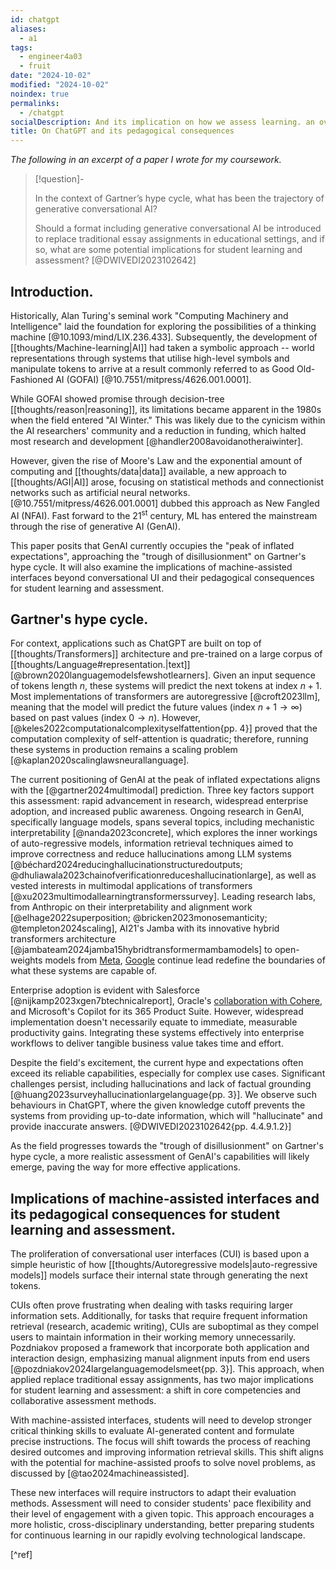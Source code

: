 ```yaml
---
id: chatgpt
aliases:
  - a1
tags:
  - engineer4a03
  - fruit
date: "2024-10-02"
modified: "2024-10-02"
noindex: true
permalinks:
  - /chatgpt
socialDescription: And its implication on how we assess learning. an overview.
title: On ChatGPT and its pedagogical consequences
---
```


_The following in an excerpt of a paper I wrote for my coursework._

> [!question]-
>
> In the context of Gartner’s hype cycle, what has been the trajectory of generative conversational AI?
>
> Should a format including generative conversational AI be introduced to replace traditional essay assignments in educational settings,
> and if so, what are some potential implications for student learning and assessment? [@DWIVEDI2023102642]

## Introduction.

Historically, Alan Turing's seminal work "Computing Machinery and Intelligence" laid the foundation for exploring the possibilities of a thinking machine [@10.1093/mind/LIX.236.433].
Subsequently, the development of [[thoughts/Machine-learning|AI]] had taken a symbolic approach -- world representations through systems that utilise high-level symbols and manipulate tokens to arrive at a result commonly referred to as Good Old-Fashioned AI (GOFAI) [@10.7551/mitpress/4626.001.0001].

While GOFAI showed promise through decision-tree [[thoughts/reason|reasoning]], its limitations became apparent in the 1980s when the field entered "AI Winter." This was likely due to the cynicism within the AI researchers' community and a reduction in funding, which halted most research and development [@handler2008avoidanotheraiwinter].

However, given the rise of Moore's Law and the exponential amount of computing and [[thoughts/data|data]] available, a new approach to [[thoughts/AGI|AI]] arose, focusing on statistical methods and connectionist networks such as artificial neural networks. [@10.7551/mitpress/4626.001.0001] dubbed this approach as New Fangled AI (NFAI). Fast forward to the $21^{\text{st}}$ century, ML has entered the mainstream through the rise of generative AI (GenAI).

This paper posits that GenAI currently occupies the "peak of inflated expectations", approaching the "trough of disillusionment" on Gartner's hype cycle. It will also examine the implications of machine-assisted interfaces beyond conversational UI and their pedagogical consequences for student learning and assessment.

## Gartner's hype cycle.

For context, applications such as ChatGPT are built on top of [[thoughts/Transformers]] architecture and pre-trained on a large corpus of [[thoughts/Language#representation.|text]] [@brown2020languagemodelsfewshotlearners]. Given
an input sequence of tokens length $n$, these systems will predict the next tokens at index $n+1$. Most implementations of transformers are autoregressive [@croft2023llm], meaning that the model will predict the future values (index $n+1 \to \infty$) based on past values (index $0 \to n$).
However, [@keles2022computationalcomplexityselfattention{pp. 4}] proved that the computation complexity of self-attention is quadratic; therefore, running these systems in production remains a scaling problem [@kaplan2020scalinglawsneurallanguage].

The current positioning of GenAI at the peak of inflated expectations aligns with the [@gartner2024multimodal] prediction. Three key factors support this assessment: rapid advancement in research, widespread enterprise adoption, and increased public awareness.
Ongoing research in GenAI, specifically language models, spans several topics, including mechanistic interpretability [@nanda2023concrete], which explores the inner workings of auto-regressive models, information retrieval techniques aimed to improve correctness and reduce hallucinations among LLM systems [@béchard2024reducinghallucinationstructuredoutputs; @dhuliawala2023chainofverificationreduceshallucinationlarge],
as well as vested interests in multimodal applications of transformers [@xu2023multimodallearningtransformerssurvey]. Leading research labs, from Anthropic on their interpretability and alignment work [@elhage2022superposition; @bricken2023monosemanticity; @templeton2024scaling], AI21's Jamba with its innovative hybrid transformers architecture [@jambateam2024jamba15hybridtransformermambamodels] to open-weights models from [Meta](https://www.llama.com/), [Google](https://deepmind.google/technologies/gemini/pro/) continue lead redefine the boundaries of what these systems are capable of.

Enterprise adoption is evident with Salesforce [@nijkamp2023xgen7btechnicalreport], Oracle's [collaboration with Cohere](https://cohere.com/customer-stories/oracle), and Microsoft's Copilot for its 365 Product Suite. However, widespread implementation doesn't necessarily equate to immediate, measurable productivity gains. Integrating these systems effectively into enterprise workflows to deliver tangible business value takes time and effort.

Despite the field's excitement, the current hype and expectations often exceed its reliable capabilities, especially for complex use cases. Significant challenges persist, including
hallucinations and lack of factual grounding [@huang2023surveyhallucinationlargelanguage{pp. 3}]. We observe such behaviours in ChatGPT, where the given knowledge cutoff prevents the systems from providing up-to-date information, which will "hallucinate" and provide inaccurate answers. [@DWIVEDI2023102642{pp. 4.4.9.1.2}]

As the field progresses towards the "trough of disillusionment" on Gartner's hype cycle, a more realistic assessment of GenAI's capabilities will likely emerge, paving the way for more effective applications.

## Implications of machine-assisted interfaces and its pedagogical consequences for student learning and assessment.

The proliferation of conversational user interfaces (CUI) is based upon a simple heuristic of how [[thoughts/Autoregressive models|auto-regressive models]] models surface their internal state through generating the next tokens.

CUIs often prove frustrating when dealing with tasks requiring larger information sets. Additionally, for tasks that require frequent information retrieval (research, academic writing), CUIs are suboptimal as they compel users to maintain information in their working memory unnecessarily.
Pozdniakov proposed a framework that incorporate both application and interaction design, emphasizing manual alignment inputs from end users [@pozdniakov2024largelanguagemodelsmeet{pp. 3}].
This approach, when applied replace traditional essay assignments, has two major implications for student learning and assessment: a shift in core competencies and collaborative assessment methods.

With machine-assisted interfaces, students will need to develop stronger critical thinking skills to evaluate AI-generated content and formulate precise instructions.
The focus will shift towards the process of reaching desired outcomes and improving information retrieval skills. This shift aligns with the potential for machine-assisted proofs to solve novel problems, as discussed by [@tao2024machineassisted].

These new interfaces will require instructors to adapt their evaluation methods. Assessment will need to consider students' pace flexibility and their level of engagement with a given topic.
This approach encourages a more holistic, cross-disciplinary understanding, better preparing students for continuous learning in our rapidly evolving technological landscape.

[^ref]
